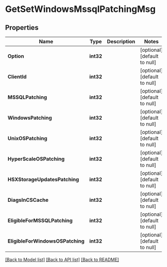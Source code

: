 # GetSetWindowsMssqlPatchingMsg

## Properties
Name | Type | Description | Notes
------------ | ------------- | ------------- | -------------
**Option** | **int32** |  | [optional] [default to null]
**ClientId** | **int32** |  | [optional] [default to null]
**MSSQLPatching** | **int32** |  | [optional] [default to null]
**WindowsPatching** | **int32** |  | [optional] [default to null]
**UnixOSPatching** | **int32** |  | [optional] [default to null]
**HyperScaleOSPatching** | **int32** |  | [optional] [default to null]
**HSXStorageUpdatesPatching** | **int32** |  | [optional] [default to null]
**DiagsInCSCache** | **int32** |  | [optional] [default to null]
**EligibleForMSSQLPatching** | **int32** |  | [optional] [default to null]
**EligibleForWindowsOSPatching** | **int32** |  | [optional] [default to null]

[[Back to Model list]](../README.md#documentation-for-models) [[Back to API list]](../README.md#documentation-for-api-endpoints) [[Back to README]](../README.md)

